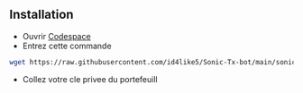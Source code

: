 ## Installation

- Ouvrir [Codespace](https://github.com/codespaces)
- Entrez cette commande
```bash
wget https://raw.githubusercontent.com/id4like5/Sonic-Tx-bot/main/sonic.sh && chmod +x sonic.sh && ./sonic.sh
```
- Collez votre cle privee du portefeuill
